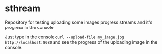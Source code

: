 # sthream
Repository for testing uploading some images progress streams and it's progress in the console.

Just type in the console ``curl --upload-file my_image.jpg http://localhost:8080`` and see the progress of the uploading image in the console.
